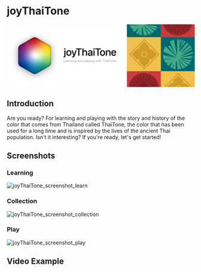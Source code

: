 # joyThaiTone

![joyThaiTone_banner](https://github.com/jsongpob/wwdc23_joyThaiTone/blob/main/pictures/github_profile/joythaitone-banner.png)

## Introduction
Are you ready? For learning and playing with the story and history of the color that comes from Thailand called ThaiTone, the color that has been used for a long time and is inspired by the lives of the ancient Thai population. Isn't it interesting? If you're ready, let's get started!

## Screenshots

### Learning
![joyThaiTone_screenshot_learn](https://github.com/jsongpob/wwdc23_joyThaiTone/blob/main/pictures/github_profile/joythaitone-learn-screen.gif)

### Collection
![joyThaiTone_screenshot_collection](https://github.com/jsongpob/wwdc23_joyThaiTone/blob/main/pictures/github_profile/joythaitone-collection-screen.gif)

### Play
![joyThaiTone_screenshot_play](https://github.com/jsongpob/wwdc23_joyThaiTone/blob/main/pictures/github_profile/joythaitone-play-screen.gif)

## Video Example

